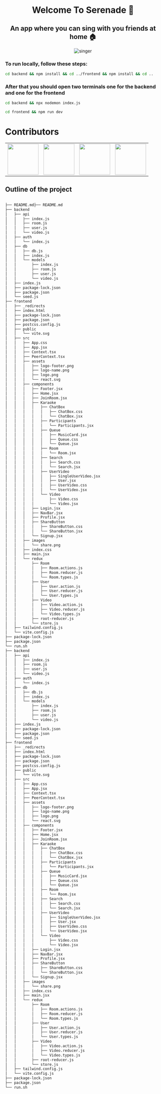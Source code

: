 <div style="text-align: center;">

# Welcome To Serenade 🎤
## An app where you can sing with you friends at home 🏠

![singer](./sing.gif)
</div>

### To run locally, follow these steps:
```bash 
cd backend && npm install && cd ../frontend && npm install && cd ..
  ```


### After that you should open two terminals one for the backend and one for the frontend
```bash
cd backend && npx nodemon index.js
 ```

```bash
cd frontend && npm run dev
 ```



# Contributors
<table>
  <tr>
    <td align="center"><a href="https://github.com/segfal"><img src="https://avatars.githubusercontent.com/u/92688849?v=4" width="100px;" alt=""/><br /></td>
    <td align="center"><a href="https://github.com/huda-ayaz"><img src="https://avatars.githubusercontent.com/u/107296362?v=4" width="100px;" alt=""/><br /></td>
    <td align="center"><a href="https://github.com/vnoel02"><img src="https://avatars.githubusercontent.com/u/125239380?v=4" width="100px;" alt=""/><br /></td>
    <td align="center"><a href="https://github.com/Unknown-Pplayer"><img src="https://avatars.githubusercontent.com/u/88214188?v=4" width="100px;" alt=""/><br /></td>
    </tr>
</table>



## Outline of the project

```bash

├── README.md├── README.md
├── backend
│   ├── api
│   │   ├── index.js
│   │   ├── room.js
│   │   ├── user.js
│   │   └── video.js
│   ├── auth
│   │   └── index.js
│   ├── db
│   │   ├── db.js
│   │   ├── index.js
│   │   └── models
│   │       ├── index.js
│   │       ├── room.js
│   │       ├── user.js
│   │       └── video.js
│   ├── index.js
│   ├── package-lock.json
│   ├── package.json
│   └── seed.js
├── frontend
│   ├── _redirects
│   ├── index.html
│   ├── package-lock.json
│   ├── package.json
│   ├── postcss.config.js
│   ├── public
│   │   └── vite.svg
│   ├── src
│   │   ├── App.css
│   │   ├── App.jsx
│   │   ├── Context.tsx
│   │   ├── PeerContext.tsx
│   │   ├── assets
│   │   │   ├── logo-footer.png
│   │   │   ├── logo-name.png
│   │   │   ├── logo.png
│   │   │   └── react.svg
│   │   ├── components
│   │   │   ├── Footer.jsx
│   │   │   ├── Home.jsx
│   │   │   ├── JoinRoom.jsx
│   │   │   ├── Karaoke
│   │   │   │   ├── ChatBox
│   │   │   │   │   ├── ChatBox.css
│   │   │   │   │   └── ChatBox.jsx
│   │   │   │   ├── Participants
│   │   │   │   │   └── Participants.jsx
│   │   │   │   ├── Queue
│   │   │   │   │   ├── MusicCard.jsx
│   │   │   │   │   ├── Queue.css
│   │   │   │   │   └── Queue.jsx
│   │   │   │   ├── Room
│   │   │   │   │   └── Room.jsx
│   │   │   │   ├── Search
│   │   │   │   │   ├── Search.css
│   │   │   │   │   └── Search.jsx
│   │   │   │   ├── UserVideo
│   │   │   │   │   ├── SingleUserVideo.jsx
│   │   │   │   │   ├── User.jsx
│   │   │   │   │   ├── UserVideo.css
│   │   │   │   │   └── UserVideo.jsx
│   │   │   │   └── Video
│   │   │   │       ├── Video.css
│   │   │   │       └── Video.jsx
│   │   │   ├── Login.jsx
│   │   │   ├── NavBar.jsx
│   │   │   ├── Profile.jsx
│   │   │   ├── ShareButton
│   │   │   │   ├── ShareButton.css
│   │   │   │   └── ShareButton.jsx
│   │   │   └── Signup.jsx
│   │   ├── images
│   │   │   └── share.png
│   │   ├── index.css
│   │   ├── main.jsx
│   │   └── redux
│   │       ├── Room
│   │       │   ├── Room.actions.js
│   │       │   ├── Room.reducer.js
│   │       │   └── Room.types.js
│   │       ├── User
│   │       │   ├── User.action.js
│   │       │   ├── User.reducer.js
│   │       │   └── User.types.js
│   │       ├── Video
│   │       │   ├── Video.action.js
│   │       │   ├── Video.reducer.js
│   │       │   └── Video.types.js
│   │       ├── root-reducer.js
│   │       └── store.js
│   ├── tailwind.config.js
│   └── vite.config.js
├── package-lock.json
├── package.json
└── run.sh
├── backend
│   ├── api
│   │   ├── index.js
│   │   ├── room.js
│   │   ├── user.js
│   │   └── video.js
│   ├── auth
│   │   └── index.js
│   ├── db
│   │   ├── db.js
│   │   ├── index.js
│   │   └── models
│   │       ├── index.js
│   │       ├── room.js
│   │       ├── user.js
│   │       └── video.js
│   ├── index.js
│   ├── package-lock.json
│   ├── package.json
│   └── seed.js
├── frontend
│   ├── _redirects
│   ├── index.html
│   ├── package-lock.json
│   ├── package.json
│   ├── postcss.config.js
│   ├── public
│   │   └── vite.svg
│   ├── src
│   │   ├── App.css
│   │   ├── App.jsx
│   │   ├── Context.tsx
│   │   ├── PeerContext.tsx
│   │   ├── assets
│   │   │   ├── logo-footer.png
│   │   │   ├── logo-name.png
│   │   │   ├── logo.png
│   │   │   └── react.svg
│   │   ├── components
│   │   │   ├── Footer.jsx
│   │   │   ├── Home.jsx
│   │   │   ├── JoinRoom.jsx
│   │   │   ├── Karaoke
│   │   │   │   ├── ChatBox
│   │   │   │   │   ├── ChatBox.css
│   │   │   │   │   └── ChatBox.jsx
│   │   │   │   ├── Participants
│   │   │   │   │   └── Participants.jsx
│   │   │   │   ├── Queue
│   │   │   │   │   ├── MusicCard.jsx
│   │   │   │   │   ├── Queue.css
│   │   │   │   │   └── Queue.jsx
│   │   │   │   ├── Room
│   │   │   │   │   └── Room.jsx
│   │   │   │   ├── Search
│   │   │   │   │   ├── Search.css
│   │   │   │   │   └── Search.jsx
│   │   │   │   ├── UserVideo
│   │   │   │   │   ├── SingleUserVideo.jsx
│   │   │   │   │   ├── User.jsx
│   │   │   │   │   ├── UserVideo.css
│   │   │   │   │   └── UserVideo.jsx
│   │   │   │   └── Video
│   │   │   │       ├── Video.css
│   │   │   │       └── Video.jsx
│   │   │   ├── Login.jsx
│   │   │   ├── NavBar.jsx
│   │   │   ├── Profile.jsx
│   │   │   ├── ShareButton
│   │   │   │   ├── ShareButton.css
│   │   │   │   └── ShareButton.jsx
│   │   │   └── Signup.jsx
│   │   ├── images
│   │   │   └── share.png
│   │   ├── index.css
│   │   ├── main.jsx
│   │   └── redux
│   │       ├── Room
│   │       │   ├── Room.actions.js
│   │       │   ├── Room.reducer.js
│   │       │   └── Room.types.js
│   │       ├── User
│   │       │   ├── User.action.js
│   │       │   ├── User.reducer.js
│   │       │   └── User.types.js
│   │       ├── Video
│   │       │   ├── Video.action.js
│   │       │   ├── Video.reducer.js
│   │       │   └── Video.types.js
│   │       ├── root-reducer.js
│   │       └── store.js
│   ├── tailwind.config.js
│   └── vite.config.js
├── package-lock.json
├── package.json
└── run.sh

```
